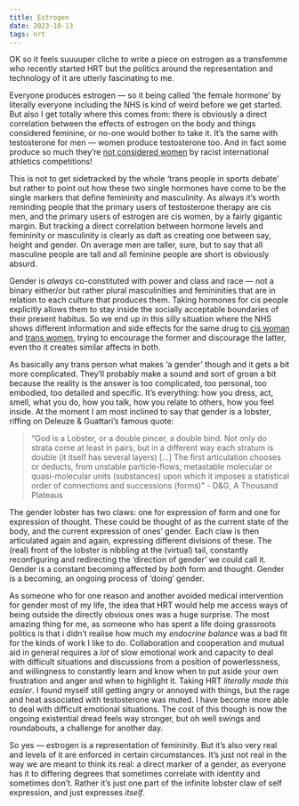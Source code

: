 ```yaml
---
title: Estrogen
date: 2023-10-13
tags: nrt
---
```


OK so it feels suuuuper cliche to write a piece on estrogen as a transfemme who recently started HRT but the politics around the representation and technology of it are utterly fascinating to me.

Everyone produces estrogen — so it being called ‘the female hormone’ by literally everyone including the NHS is kind of weird before we get started. But also I get totally where this comes from: there is obviously a direct correlation between the effects of estrogen on the body and things considered feminine, or no-one would bother to take it. It’s the same with testosterone for men — women produce testosterone too. And in fact some produce so much they’re [not considered women](https://www.theguardian.com/sport/2020/sep/08/caster-semenya-loses-appeal-against-world-athletics-testosterone-rules) by racist international athletics competitions! 

This is not to get sidetracked by the whole ‘trans people in sports debate’ but rather to point out how these two single hormones have come to be the single markers that define femininity and masculinity. As always it’s worth reminding people that the primary users of testosterone therapy are cis men, and the primary users of estrogen are cis women, by a fairly gigantic margin. But tracking a direct correlation between hormone levels and femininity or masculinity is clearly as daft as creating one between say, height and gender. On average men are taller, sure, but to say that all masculine people are tall and all feminine people are short is obviously absurd. 

Gender is _always_ co-constituted with power and class and race — not a binary either/or but rather plural masculinities and femininities that are in relation to each culture that produces them. Taking hormones for cis people explicitly allows them to stay inside the socially acceptable boundaries of their present habitus. So we end up in this silly situation where the NHS shows different information and side effects for the same drug to [cis woman](https://www.nhs.uk/medicines/hormone-replacement-therapy-hrt/types-of-hormone-replacement-therapy-hrt/) and [trans women](https://www.nhs.uk/conditions/gender-dysphoria/treatment/), trying to encourage the former and discourage the latter, even tho it creates similar affects in both.

As basically any trans person what makes ‘a gender’ though and it gets a bit more complicated. They’ll probably make a sound and sort of groan a bit because the reality is the answer is too complicated, too personal, too embodied, too detailed and specific. It’s everything: how you dress, act, smell, what you do, how you talk, how you relate to others, how you feel inside. At the moment I am most inclined to say that gender is a lobster, riffing on Deleuze & Guattari’s famous quote:

> “God is a Lobster, or a double pincer, a double bind. Not only do strata come at least in pairs, but in a different way each stratum is double (it itself has several layers) […] The first articulation chooses or deducts, from unstable particle-flows, metastable molecular or quasi-molecular units (substances) upon which it imposes a statistical order of connections and successions (forms)” - D&G, A Thousand Plateaus

The gender lobster has two claws: one for expression of form and one for expression of thought. These could be thought of as the current state of the body, and the current expression of ones’ gender. Each claw is then articulated again and again, expressing different divisions of these. The (real) front of the lobster is nibbling at the (virtual) tail, constantly reconfiguring and redirecting the ‘direction of gender’ we could call it. Gender is a constant becoming affected by _both_ form and thought. Gender is a becoming, an ongoing process of ‘doing’ gender.

As someone who for one reason and another avoided medical intervention for gender most of my life, the idea that HRT would help me access ways of being outside the directly obvious ones was a huge surprise. The most amazing thing for me, as someone who has spent a life doing grassroots politics is that i didn’t realise how much my _endocrine balance_ was a bad fit for the kinds of work I like to do. Collaboration and cooperation and mutual aid in general requires a _lot_ of slow emotional work and capacity to deal with difficult situations and discussions from a position of powerlessness, and willingness to constantly learn and know when to put aside your own frustration and anger and when to highlight it. Taking HRT _literally made this easier_. I found myself still getting angry or annoyed with things, but the rage and heat associated with testosterone was muted. I have become more able to deal with difficult emotional situations. The cost of this though is now the ongoing existential dread feels way stronger, but oh well swings and roundabouts, a challenge for another day.

So yes — estrogen is a representation of femininity. But it’s also very real and levels of it are enforced in certain circumstances. It’s just not real in the way we are meant to think its real: a direct marker of a gender, as everyone has it to differing degrees that sometimes correlate with identity and sometimes don’t. Rather it’s just one part of the infinite lobster claw of self expression, and just expresses _itself_.
